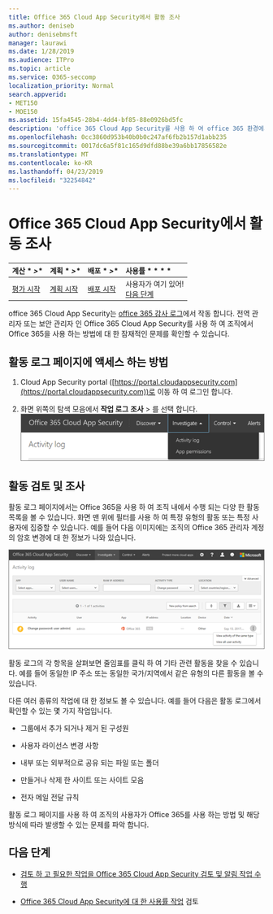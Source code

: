 ```yaml
---
title: Office 365 Cloud App Security에서 활동 조사
ms.author: deniseb
author: denisebmsft
manager: laurawi
ms.date: 1/28/2019
ms.audience: ITPro
ms.topic: article
ms.service: O365-seccomp
localization_priority: Normal
search.appverid:
- MET150
- MOE150
ms.assetid: 15fa4545-28b4-4dd4-bf85-88e0926bd5fc
description: 'office 365 Cloud App Security를 사용 하 여 office 365 환경에서 활동과 계정을 확인 하 여 어떤 일이 일어나는지 볼 수 있습니다. '
ms.openlocfilehash: 0cc3860d953b40b0b0c247af6fb2b157d1abb235
ms.sourcegitcommit: 0017dc6a5f81c165d9dfd88be39a6bb17856582e
ms.translationtype: MT
ms.contentlocale: ko-KR
ms.lasthandoff: 04/23/2019
ms.locfileid: "32254842"
---
```

# <a name="investigate-an-activity-in-office-365-cloud-app-security"></a>Office 365 Cloud App Security에서 활동 조사
  
|계산 * *\>**|계획 * *\>**|배포 * *\>**|사용률 * * * *|
|:-----|:-----|:-----|:-----|
|[평가 시작](office-365-cas-overview.md) <br/> |[계획 시작](get-ready-for-office-365-cas.md) <br/> |[배포 시작](turn-on-office-365-cas.md) <br/> |사용자가 여기 있어!  <br/> [다음 단계](#next-steps) <br/> |
   
office 365 Cloud App Security는 [office 365 감사 로그](detailed-properties-in-the-office-365-audit-log.md)에서 작동 합니다. 전역 관리자 또는 보안 관리자 인 Office 365 Cloud App Security를 사용 하 여 조직에서 Office 365을 사용 하는 방법에 대 한 잠재적인 문제를 확인할 수 있습니다.
  
## <a name="how-to-get-to-the-activity-log-page"></a>활동 로그 페이지에 액세스 하는 방법

1. Cloud App Security portal ([https://portal.cloudappsecurity.com](https://portal.cloudappsecurity.com))로 이동 하 여 로그인 합니다.
  
2. 화면 위쪽의 탐색 모음에서 **작업 로그** **조사** \> 를 선택 합니다.<br/>![O365 CAS 포털에서 조사를 선택 합니다.](media/8c7b87c9-71a6-4952-adb2-185e941ffe9a.png)
  
## <a name="review-and-investigate-activities"></a>활동 검토 및 조사

활동 로그 페이지에서는 Office 365을 사용 하 여 조직 내에서 수행 되는 다양 한 활동 목록을 볼 수 있습니다. 화면 맨 위에 필터를 사용 하 여 특정 유형의 활동 또는 특정 사용자에 집중할 수 있습니다. 예를 들어 다음 이미지에는 조직의 Office 365 관리자 계정의 암호 변경에 대 한 정보가 나와 있습니다.
  
![Office 365 Cloud App Security에서 활동 로그 조사 \> 를 선택 합니다.](media/5d54600c-59cd-4f33-b4f0-29b75c37baae.png)
  
활동 로그의 각 항목을 살펴보면 줄임표를 클릭 하 여 기타 관련 활동을 찾을 수 있습니다. 예를 들어 동일한 IP 주소 또는 동일한 국가/지역에서 같은 유형의 다른 활동을 볼 수 있습니다.
  
다른 여러 종류의 작업에 대 한 정보도 볼 수 있습니다. 예를 들어 다음은 활동 로그에서 확인할 수 있는 몇 가지 작업입니다.
  
- 그룹에서 추가 되거나 제거 된 구성원
    
- 사용자 라이선스 변경 사항
    
- 내부 또는 외부적으로 공유 되는 파일 또는 폴더
    
- 만들거나 삭제 한 사이트 또는 사이트 모음
    
- 전자 메일 전달 규칙
    
활동 로그 페이지를 사용 하 여 조직의 사용자가 Office 365를 사용 하는 방법 및 해당 방식에 따라 발생할 수 있는 문제를 파악 합니다.
  
## <a name="next-steps"></a>다음 단계

- [검토 하 고 필요한 작업을 Office 365 Cloud App Security 검토 및 알림 작업 수행](review-office-365-cas-alerts.md)
    
- [Office 365 Cloud App Security에 대 한 사용률 작업](utilization-activities-for-ocas.md) 검토
    

